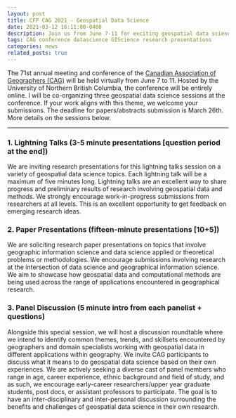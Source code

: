 ```yaml
---
layout: post
title: CFP CAG 2021 - Geospatial Data Science 
date: 2021-03-12 16:11:00-0400
description: Join us from June 7-11 for exciting geospatial data science sessions at the Canadian Association of Geographers (CAG) Annual Conference. 
tags: CAG conference datascience GIScience research presentations
categories: news
related_posts: true
---
```

The 71st annual meeting and conference of the <a href=" https://www.cag-acg.ca/">Canadian Association of Geographers (CAG)</a> will be held virtually from June 7 to 11. Hosted by the University of Northern British Columbia, the conference will be entirely online. I will be co-organizing three geospatial data science sessions at the conference. If your work aligns with this theme, we welcome your submissions. The deadline for papers/abstracts submission is March 26th. More details on the sessions below. 

***

<h3>1. Lightning Talks (3-5 minute presentations [question period at the end])</h3>
We are inviting research presentations for this lightning talks session on a variety of geospatial data science topics. Each lightning talk will be a maximum of five minutes long. Lightning talks are an excellent way to share progress and preliminary results of research involving geospatial data and methods. We strongly encourage work-in-progress submissions from researchers at all levels.  This is an excellent opportunity to get feedback on emerging research ideas.

<h3>2. Paper Presentations (fifteen-minute presentations [10+5])</h3>
We are soliciting research paper presentations on topics that involve geographic information science and data science applied or theoretical problems or methodologies. We encourage submissions involving research at the intersection of data science and geographical information science. We aim to showcase how geospatial data and computational methods are being used across the range of applications encountered in geographical research.

<h3>3. Panel Discussion (5 minute intro from each panelist + questions)</h3>
Alongside this special session, we will host a discussion roundtable where we intend to identify common themes, trends, and skillsets encountered by geographers and domain specialists working with geospatial data in different applications within geography. We invite CAG participants to discuss what it means to do geospatial data science based on their own experiences. We are actively seeking a diverse cast of panel members who range in age, career experience, ethnic background and field of study, and as such, we encourage early-career researchers/upper year graduate students, post docs, or assistant professors to participate. The goal is to have an inter-disciplinary and inter-personal discussion surrounding the benefits and challenges of geospatial data science in their own research.
